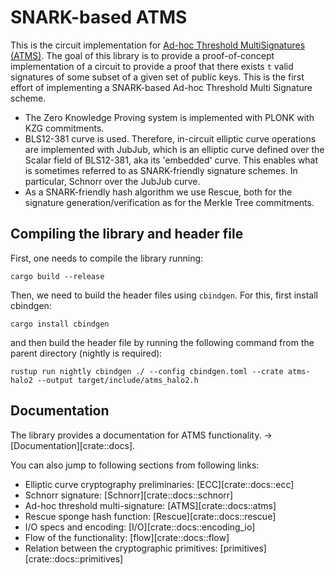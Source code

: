  # SNARK-based ATMS
This is the circuit implementation for [Ad-hoc Threshold MultiSignatures (ATMS)](https://ieeexplore.ieee.org/stamp/stamp.jsp?tp=&arnumber=8835275).
The goal of this library is to provide a proof-of-concept implementation of a circuit to provide a proof that there exists `t` valid signatures of some subset of a given set of public keys. 
This is the first effort of implementing a SNARK-based Ad-hoc Threshold Multi Signature scheme.

* The Zero Knowledge Proving system is implemented with PLONK with KZG commitments.
* BLS12-381 curve is used. Therefore, in-circuit elliptic curve operations are implemented with JubJub, which is an elliptic curve defined over the Scalar field of BLS12-381, aka its 'embedded' curve. This enables what is sometimes referred to as SNARK-friendly signature schemes. In particular, Schnorr over the JubJub curve. 
* As a SNARK-friendly hash algorithm we use Rescue, both for the signature generation/verification as for the Merkle Tree commitments.

## Compiling the library and header file
First, one needs to compile the library running:
```shell
cargo build --release
```

Then, we need to build the header files using `cbindgen`. For this, first install
cbindgen:
```shell
cargo install cbindgen
```

and then build the header file by running the following command from the parent directory (nightly is required):
```shell
rustup run nightly cbindgen ./ --config cbindgen.toml --crate atms-halo2 --output target/include/atms_halo2.h
```

## Documentation
The library provides a documentation for ATMS functionality. $\rightarrow$ [Documentation][crate::docs].

You can also jump to following sections from following links: 
- Elliptic curve cryptography preliminaries: [ECC][crate::docs::ecc]
- Schnorr signature: [Schnorr][crate::docs::schnorr]
- Ad-hoc threshold multi-signature: [ATMS][crate::docs::atms]
- Rescue sponge hash function: [Rescue][crate::docs::rescue]
- I/O specs and encoding: [I/O][crate::docs::encoding_io]
- Flow of the functionality: [flow][crate::docs::flow]
- Relation between the cryptographic primitives: [primitives][crate::docs::primitives]